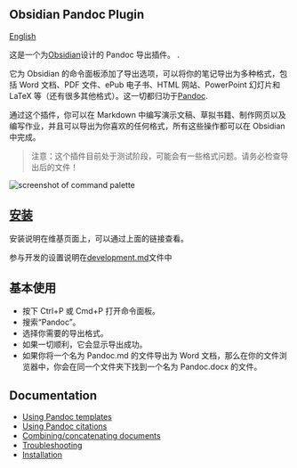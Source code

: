 ## Obsidian Pandoc Plugin
[English](README.md)

这是一个为[Obsidian](https://obsidian.md)设计的 Pandoc 导出插件。 .

它为 Obsidian 的命令面板添加了导出选项，可以将你的笔记导出为多种格式，包括 Word 文档、PDF 文件、ePub 电子书、HTML 网站、PowerPoint 幻灯片和 LaTeX 等（还有很多其他格式）。这一切都归功于[Pandoc](https://pandoc.org/).

通过这个插件，你可以在 Markdown 中编写演示文稿、草拟书籍、制作网页以及编写作业，并且可以导出为你喜欢的任何格式，所有这些操作都可以在 Obsidian 中完成。

>注意：这个插件目前处于测试阶段，可能会有一些格式问题。请务必检查导出后的文件！

![screenshot of command palette](./command-palette.png)

## [安装](https://github.com/OliverBalfour/obsidian-pandoc/wiki/Installation)

安装说明在维基页面上，可以通过上面的链接查看。

参与开发的设置说明在[development.md](./development.md)文件中

## 基本使用
- 按下 Ctrl+P 或 Cmd+P 打开命令面板。
- 搜索“Pandoc”。
- 选择你需要的导出格式。
- 如果一切顺利，它会显示导出成功。
- 如果你将一个名为 Pandoc.md 的文件导出为 Word 文档，那么在你的文件浏览器中，你会在同一个文件夹下找到一个名为 Pandoc.docx 的文件。

## Documentation
* [Using Pandoc templates](https://github.com/OliverBalfour/obsidian-pandoc/wiki/Pandoc-Templates)
* [Using Pandoc citations](https://github.com/OliverBalfour/obsidian-pandoc/wiki/Citations-(work-in-progress))
* [Combining/concatenating documents](https://github.com/OliverBalfour/obsidian-pandoc/wiki/Combining-Documents)
* [Troubleshooting](https://github.com/OliverBalfour/obsidian-pandoc/wiki/Troubleshooting)
* [Installation](https://github.com/OliverBalfour/obsidian-pandoc/wiki/Installation)

